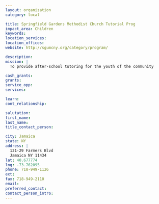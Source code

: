 ```yaml
---
layout: organization
category: local

title: Springfield Gardens Methodist Church Tutorial Prog
impact_area: Children
keywords: 
location_services: 
location_offices: 
website: http://sgumcny.org/category/program/

description: 
mission: |
  To provide after-school tutoring for the youth of the community

cash_grants: 
grants: 
service_opp: 
services: 

learn: 
cont_relationship: 

salutation: 
first_name: 
last_name: 
title_contact_person: 

city: Jamaica
state: NY
address: |
  131-29 Farmers Blvd  
  Jamaica NY 11434
lat: 40.677774
lng: -73.762095
phone: 718-949-1126
ext: 
fax: 718-949-2110
email: 
preferred_contact: 
contact_person_intro: 
---
```

